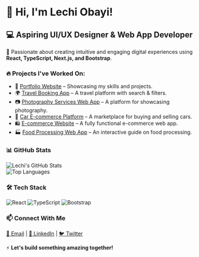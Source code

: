 # 👋 Hi, I'm Lechi Obayi!  

## 💻 Aspiring UI/UX Designer & Web App Developer  

🚀 Passionate about creating intuitive and engaging digital experiences using **React, TypeScript, Next.js, and Bootstrap**.  

### 🔥 Projects I've Worked On:  
- 🎨 [Portfolio Website](https://github.com/lechiobayi/portfolio-project) – Showcasing my skills and projects.  
- 🌍 [Travel Booking App](https://github.com/lechiobayi/travel-guide) – A travel platform with search & filters.  
- 📷 [Photography Services Web App](https://github.com/lechiobayi/photography-project) – A platform for showcasing photography.  
- 🚗 [Car E-commerce Platform](https://github.com/lechiobayi/Cars-Ecommerce) – A marketplace for buying and selling cars.  
- 🛍️ [E-commerce Website](https://github.com/lechiobayi/ecommerce-website) – A fully functional e-commerce web app.  
- 🏭 [Food Processing Web App](https://github.com/lechiobayi/Processingfoods) – An interactive guide on food processing.  

### 📊 GitHub Stats  

![Lechi's GitHub Stats](https://github-readme-stats.vercel.app/api?username=lechiobayi&show_icons=true&theme=radical)  
![Top Languages](https://github-readme-stats.vercel.app/api/top-langs/?username=lechiobayi&layout=compact&theme=radical)  

### 🛠️ Tech Stack  
![React](https://img.shields.io/badge/React-20232A?style=for-the-badge&logo=react&logoColor=61DAFB)
![TypeScript](https://img.shields.io/badge/TypeScript-007ACC?style=for-the-badge&logo=typescript&logoColor=white)
![Bootstrap](https://img.shields.io/badge/Bootstrap-563D7C?style=for-the-badge&logo=bootstrap&logoColor=white)  

### 📫 Connect With Me  
[📧 Email](mailto:lechiobayi@gmail.com) | [💼 LinkedIn](https://www.linkedin.com/in/lechi-obayi-664a60335/) | [🐦 Twitter](https://x.com/Sl_eeem)  

⚡ **Let's build something amazing together!**  
